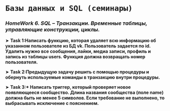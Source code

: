 # ```Базы данных и SQL (семинары)```
### *HomeWork 6. SQL – Транзакции. Временные таблицы, управляющие конструкции, циклы.*
➤ __Task 1:Написать функцию, которая удаляет всю информацию об указанном пользователе из БД vk. Пользователь задается по id. Удалить нужно все сообщения, лайки, медиа записи, профиль и запись из таблицы users. Функция должна возвращать номер пользователя.__

➤ __Task 2:Предыдущую задачу решить с помощью процедуры и обернуть используемые команды в транзакцию внутри процедуры.__

➤ __Task 3:* Написать триггер, который проверяет новое появляющееся сообщество. Длина названия сообщества (поле name) должна быть не менее 5 символов. Если требование не выполнено, то выбрасывать исключение с пояснением.__